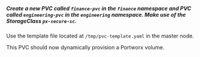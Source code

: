 ##### Create a new PVC called `finance-pvc` in the `finance` namespace and PVC called `engineering-pvc` in the `engineering` namespace. Make use of the StorageClass `px-secure-sc`.


Use the template file located at `/tmp/pvc-template.yaml` in the master node.

This PVC should now dynamically provision a Portworx volume.
